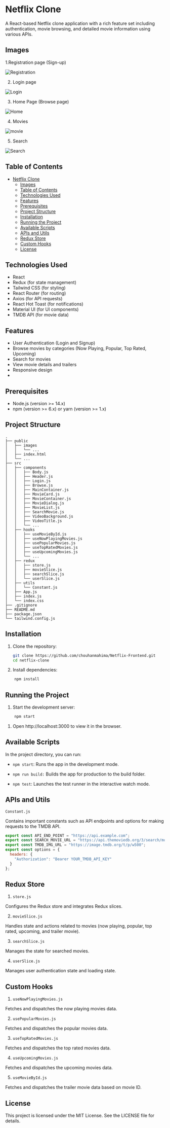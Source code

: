 # Netflix Clone

A React-based Netflix clone application with a rich feature set including authentication, movie browsing, and detailed movie information using various APIs.

## Images

1.Registration page (Sign-up)

![Registration](./public/imgs/Signup.png)

2. Login page

![Login](./public/imgs/Login.png)

3. Home Page (Browse page)

![Home](./public/imgs/Home-page.png)

4. Movies

![movie](./public/imgs/movies.png)

5. Search

![Search](./public/imgs/Search.png)


## Table of Contents

- [Netflix Clone](#netflix-clone)
  - [Images](#images)
  - [Table of Contents](#table-of-contents)
  - [Technologies Used](#technologies-used)
  - [Features](#features)
  - [Prerequisites](#prerequisites)
  - [Project Structure](#project-structure)
  - [Installation](#installation)
  - [Running the Project](#running-the-project)
  - [Available Scripts](#available-scripts)
  - [APIs and Utils](#apis-and-utils)
  - [Redux Store](#redux-store)
  - [Custom Hooks](#custom-hooks)
  - [License](#license)


## Technologies Used

- React
- Redux (for state management)
- Tailwind CSS (for styling)
- React Router (for routing)
- Axios (for API requests)
- React Hot Toast (for notifications)
- Material UI (for UI components)
- TMDB API (for movie data)

## Features

- User Authentication (Login and Signup)
- Browse movies by categories (Now Playing, Popular, Top Rated, Upcoming)
- Search for movies
- View movie details and trailers
- Responsive design
- 
## Prerequisites

- Node.js (version >= 14.x)
- npm (version >= 6.x) or yarn (version >= 1.x)

## Project Structure

```plaintext
.
├── public
│   ├── images
│   │   └── ...
│   ├── index.html
│   └── ...
├── src
│   ├── components
│   │   ├── Body.js
│   │   ├── Header.js
│   │   ├── Login.js
│   │   ├── Browse.js
│   │   ├── MainContainer.js
│   │   ├── MovieCard.js
│   │   ├── MovieContainer.js
│   │   ├── MovieDialog.js
│   │   ├── MovieList.js
│   │   ├── SearchMovie.js
│   │   ├── VideoBackground.js
│   │   ├── VideoTitle.js
│   │   └── ...
│   ├── hooks
│   │   ├── useMovieById.js
│   │   ├── useNowPlayingMovies.js
│   │   ├── usePopularMovies.js
│   │   ├── useTopRatedMovies.js
│   │   ├── useUpcomingMovies.js
│   │   └── ...
│   ├── redux
│   │   ├── store.js
│   │   ├── movieSlice.js
│   │   ├── searchSlice.js
│   │   └── userSlice.js
│   ├── utils
│   │   └── Constant.js
│   ├── App.js
│   ├── index.js
│   └── index.css
├── .gitignore
├── README.md
├── package.json
└── tailwind.config.js
```
## Installation

1. Clone the repository:
   ```sh
   git clone https://github.com/chouhanmahima/Netflix-Frontend.git
   cd netflix-clone
   ```

2. Install dependencies:
```sh
    npm install
```
## Running the Project

1. Start the development server:
```sh
    npm start
```
1. Open http://localhost:3000 to view it in the browser.


## Available Scripts

In the project directory, you can run:

* `npm start`: Runs the app in the development mode.

* `npm run build:` Builds the app for production to the build folder.

* `npm test`: Launches the test runner in the interactive watch mode.

## APIs and Utils

`Constant.js`

Contains important constants such as API endpoints and options for making requests to the TMDB API.

```javascript
export const API_END_POINT = "https://api.example.com";
export const SEARCH_MOVIE_URL = "https://api.themoviedb.org/3/search/movie?query=";
export const TMDB_IMG_URL = "https://image.tmdb.org/t/p/w500";
export const options = {
  headers: {
    "Authorization": "Bearer YOUR_TMDB_API_KEY"
  }
};
```

## Redux Store

1. `store.js`

Configures the Redux store and integrates Redux slices.

2. `movieSlice.js`

Handles state and actions related to movies (now playing, popular, top rated, upcoming, and trailer movie).

3. `searchSlice.js`

Manages the state for searched movies.

4. `userSlice.js`

Manages user authentication state and loading state.

## Custom Hooks

1. `useNowPlayingMovies.js`

Fetches and dispatches the now playing movies data.

2. `usePopularMovies.js`

Fetches and dispatches the popular movies data.

3. `useTopRatedMovies.js`

Fetches and dispatches the top rated movies data.

4. `useUpcomingMovies.js`

Fetches and dispatches the upcoming movies data.

5. `useMovieById.js`

Fetches and dispatches the trailer movie data based on movie ID.

## License

This project is licensed under the MIT License. See the LICENSE file for details.